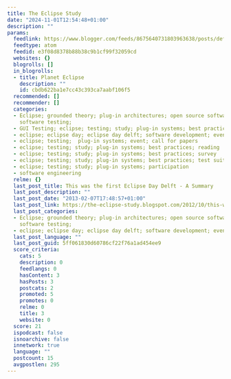 ```yaml
---
title: The Eclipse Study
date: "2024-11-01T12:54:48+01:00"
description: ""
params:
  feedlink: https://www.blogger.com/feeds/8675640731803963638/posts/default
  feedtype: atom
  feedid: e3f08d8378b88b38c9b1cf99f32059cd
  websites: {}
  blogrolls: []
  in_blogrolls:
  - title: Planet Eclipse
    description: ""
    id: cbdb622ba1e7cc43c393ca7aabf106f5
  recommended: []
  recommender: []
  categories:
  - Eclipse; grounded theory; plug-in architectures; open source software development;
    software testing;
  - GUI Testing; eclipse; testing; study; plug-in systems; best practices;
  - eclipse; eclipse day; eclipse day delft; software development; event;
  - eclipse; testing;  plug-in systems; event; call for papers
  - eclipse; testing; study; plug-in systems; best practices; reading
  - eclipse; testing; study; plug-in systems; best practices; survey
  - eclipse; testing; study; plug-in systems; best practices; test suite understanding
  - eclipse; testing; study; plug-in systems; participation
  - software engineering
  relme: {}
  last_post_title: This was the first Eclipse Day Delft - A Summary
  last_post_description: ""
  last_post_date: "2013-02-07T17:48:57+01:00"
  last_post_link: https://the-eclipse-study.blogspot.com/2012/10/this-was-first-eclipse-day-delft.html
  last_post_categories:
  - Eclipse; grounded theory; plug-in architectures; open source software development;
    software testing;
  - eclipse; eclipse day; eclipse day delft; software development; event;
  last_post_language: ""
  last_post_guid: 5ff061830d60786cf22f76a1ad454ee9
  score_criteria:
    cats: 5
    description: 0
    feedlangs: 0
    hasContent: 3
    hasPosts: 3
    postcats: 2
    promoted: 5
    promotes: 0
    relme: 0
    title: 3
    website: 0
  score: 21
  ispodcast: false
  isnoarchive: false
  innetwork: true
  language: ""
  postcount: 15
  avgpostlen: 295
---
```


